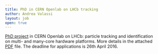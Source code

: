 ```yaml
---
title: PhD in CERN Openlab on LHCb tracking
author: Andrea Valassi
layout: job
open: true
---
```


[PhD project](http://openlab.web.cern.ch/jobs) in CERN Openlab on LHCb:
particle tracking and identification on multi- and many-core hardware platforms.
More details in the attached [PDF](http://openlab.web.cern.ch/printpdf/1413) file.
The deadline for applications is 26th April 2016.
